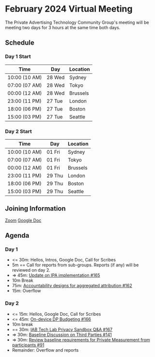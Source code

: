 # February 2024 Virtual Meeting

The Private Advertising Technology Community Group's meeting will be meeting two days for 3 hours at the same time both days.

## Schedule

### Day 1 Start

| Time          | Day    | Location      |
| ------------- | ------ | ------------- |
| 10:00 (10 AM) | 28 Wed | Sydney        |
| 07:00 (07 AM) | 28 Wed | Tokyo         |
| 00:00 (12 AM) | 28 Wed | Brussels      |
| 23:00 (11 PM) | 27 Tue | London        |
| 18:00 (06 PM) | 27 Tue | Boston        |
| 15:00 (03 PM) | 27 Tue | Seattle       |

### Day 2 Start

| Time          | Day    | Location      |
| ------------- | ------ | ------------- |
| 10:00 (10 AM) | 01 Fri | Sydney        |
| 07:00 (07 AM) | 01 Fri | Tokyo         |
| 00:00 (12 AM) | 01 Fri | Brussels      |
| 23:00 (11 PM) | 29 Thu | London        |
| 18:00 (06 PM) | 29 Thu | Boston        |
| 15:00 (03 PM) | 29 Thu | Seattle       |

## Joining Information

[Zoom](https://w3c.zoom.us/j/82659868398?pwd=R2wyMlVzVGcwcmZJb1BpZmdDc2crUT09)
[Google Doc](https://docs.google.com/document/d/1YB3QTwCaPW5JG3itbyE2x8_5b7h_bCjKJQ7n0A65zhU/edit?usp=sharing)

## Agenda

### Day 1

- <= 30m: Hellos, Intros, Google Doc, Call for Scribes
- 5m == Call for reports from sub-groups. Reports (if any) will be reviewed on day 2.
- => 45m: [Update on IPA implementation #165](https://github.com/patcg/meetings/issues/165)
- 10m Break
- 75m: [Accountability designs for aggregated attribution #162](https://github.com/patcg/meetings/issues/162)
- 15m: Overflow

### Day 2

- <= 15m: Hellos, Google Doc, Call for Scribes
- <= 45m: [On-device DP Budgeting #166](https://github.com/patcg/meetings/issues/166)
- 10m break
- == 30m: [IAB Tech Lab Privacy Sandbox Q&A #167](https://github.com/patcg/meetings/issues/167)
- => 30m: [Baseline Discussion on Third Parties #141](https://github.com/patcg/meetings/issues/141)
- => 30m: [Review baseline requirements for Private Measurement from participants #91](https://github.com/patcg/meetings/issues/91)
- Remainder: Overflow and reports
